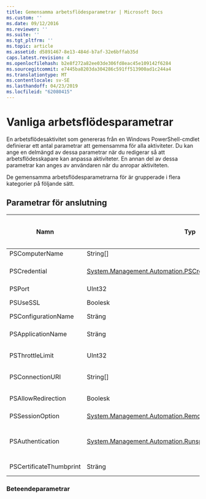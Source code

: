 ```yaml
---
title: Gemensamma arbetsflödesparametrar | Microsoft Docs
ms.custom: ''
ms.date: 09/12/2016
ms.reviewer: ''
ms.suite: ''
ms.tgt_pltfrm: ''
ms.topic: article
ms.assetid: d5891467-8e13-484d-b7af-32e6bffab35d
caps.latest.revision: 4
ms.openlocfilehash: b2e8f272a82ee03de306fd8eac45e109142f6284
ms.sourcegitcommit: e7445ba8203da304286c591ff513900ad1c244a4
ms.translationtype: MT
ms.contentlocale: sv-SE
ms.lasthandoff: 04/23/2019
ms.locfileid: "62080415"
---
```

# <a name="common-workflow-parameters"></a>Vanliga arbetsflödesparametrar

En arbetsflödesaktivitet som genereras från en Windows PowerShell-cmdlet definierar ett antal parametrar att gemensamma för alla aktiviteter. Du kan ange en delmängd av dessa parametrar när du redigerar så att arbetsflödesskapare kan anpassa aktiviteter. En annan del av dessa parametrar kan anges av användaren när du anropar aktiviteten.

De gemensamma arbetsflödesparametrarna för är grupperade i flera kategorier på följande sätt.

## <a name="connectivity-parameters"></a>Parametrar för anslutning

|Namn|Typ|Beskrivning|Kan anges av slutanvändaren vid körning?|Du kan ange installationskommandot arbetsflöde vid redigeringen?|Du kan ange installationskommandot arbetsflöde vid instansiering?|
|----------|----------|-----------------|-----------------------------------------------------|------------------------------------------------------------|-----------------------------------------------------------|
|PSComputerName|String[]|En lista med datornamn som du vill starta jobb.|Ja|Ja|Ja|
|PSCredential|[System.Management.Automation.PSCredential](/dotnet/api/System.Management.Automation.PSCredential)|Autentisering-autentiseringsuppgift som ska användas för inloggning till de datorer som anges av parametern PSComputerName. Den här parametern är bara giltiga om PSComputerName har angetts.|Ja|Ja|Ja|
|PSPort|UInt32|Porten som ska användas för att köra arbetsflödet.|Ja|Ja|Ja|
|PSUseSSL|Boolesk|Använda Secure Sockets Layer (SSL)-protokollet för att upprätta en säker anslutning till fjärrdatorn att köra arbetsflödet.|Ja|Ja|Ja|
|PSConfigurationName|Sträng|Sessionskonfigurationen som används för att köra arbetsflödet.|Ja|Ja|Ja|
|PSApplicationName|Sträng|Programmet klientnamnsdelen av URI-anslutning för arbetsflödeskörning. Använd den här parametern endast när du inte använder parametern ConnectionURI.|Ja|Ja|Ja|
|PSThrottleLimit|UInt32|Det maximala antalet samtidiga anslutningar som kan fastställas för att köra arbetsflödet.|Ja|TBD|Ja|
|PSConnectionURI|String[]|En matris med fullständigt kvalificerade URI: er som anger slutpunkterna för de interaktiva sessioner som används för att köra arbetsflödet.|Ja|Ja|Ja|
|PSAllowRedirection|Boolesk|Anger om du vill tillåta omdirigering för den här anslutningen till en annan URI: N för att köra arbetsflödet.|Ja|Ja|Ja|
|PSSessionOption|[System.Management.Automation.Remoting.Pssessionoption](/dotnet/api/System.Management.Automation.Remoting.PSSessionOption)|Avancerade alternativ för den session som används för att köra arbetsflödet.|Ja|Ja|Ja|
|PSAuthentication|[System.Management.Automation.Runspaces.Authenticationmechanism](/dotnet/api/System.Management.Automation.Runspaces.AuthenticationMechanism)|Värdet på [System.Management.Automation.Runspaces.Authenticationmechanism](/dotnet/api/System.Management.Automation.Runspaces.AuthenticationMechanism) uppräkning som anger den autentiseringsmetod som används för att autentisera användarens autentiseringsuppgifter.|Ja|Ja|Ja|
|PSCertificateThumbprint|Sträng|Det digitala offentliga nyckelcertifikatet (X509) för ett användarkonto som har behörighet att köra arbetsflödet.|Ja|Ja|Ja|

### <a name="behavior-parameters"></a>Beteendeparametrar